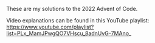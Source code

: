 These are my solutions to the 2022 Advent of Code.

Video explanations can be found in this YouTube playlist: https://www.youtube.com/playlist?list=PLx_MamJPwgQO7VHscu_8adnUvG-7MAno_
